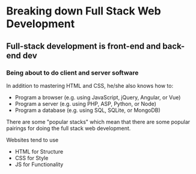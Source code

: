 # Breaking down Full Stack Web Development 

## Full-stack development is front-end and back-end dev

### Being about to do client and server software
In addition to mastering HTML and CSS, he/she also knows how to:
- Program a browser (e.g. using JavaScript, jQuery, Angular, or Vue)
- Program a server (e.g. using PHP, ASP, Python, or Node)
- Program a database (e.g. using SQL, SQLite, or MongoDB)

There are some "popular stacks" which mean that there are some popular pairings for doing the full stack web development. 

Websites tend to use 
- HTML for Structure
- CSS for Style
- JS for Functionality 
